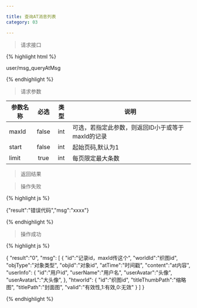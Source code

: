 ```yaml
---

title: 查询AT消息列表
category: 03

---
```


> 请求接口

{% highlight html %}

user/msg_queryAtMsg

{% endhighlight %}

> 请求参数

|参数名称			|必选		|类型		|说明									
|-------------------|:---------:|:---------:|--------------------------------------------
|maxId				|false		|int		|可选，若指定此参数，则返回ID小于或等于maxId的记录
|start				|false		|int		|起始页码,默认为1
|limit				|true		|int		|每页限定最大条数

> 返回结果

> 操作失败

{% highlight js %}

{"result":"错误代码","msg":"xxxx"}

{% endhighlight %}

> 操作成功

{% highlight js %}

{
    "result":"0",
    "msg":
    [
        {
            "id":"记录id，maxId传这个",
            "worldId":"织图id",
            "objType":"对象类型",
            "objId":"对象id",
            "atTime":"时间戳",
            "content":"at内容",
            "userInfo":
            {
                "id":"用户id",
                "userName":"用户名",
                "userAvatar":"头像",
                "userAvatarL":"大头像",
            },
            "htworld":
            {
                "id":"织图id",
                "titleThumbPath":"缩略图",
                "titlePath":"封面图",
                "valid":"有效性,1:有效,0:无效"
            }
    ]
}

{% endhighlight %}
